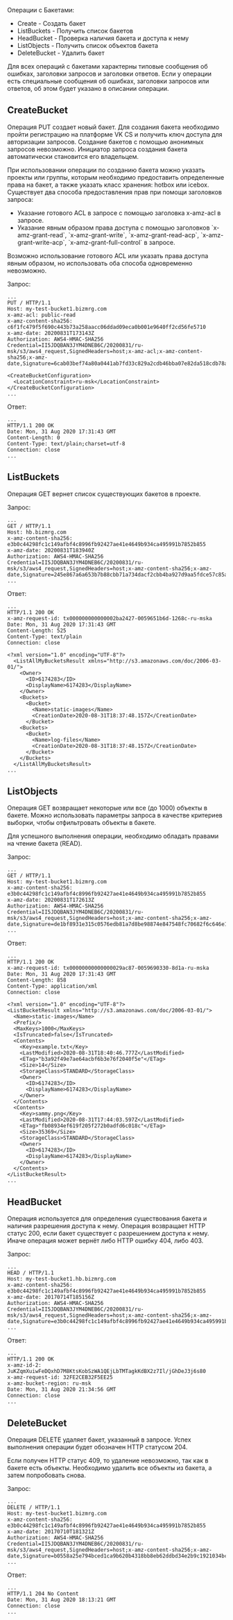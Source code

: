 Операции с Бакетами:

- Create - Создать бакет
- ListBuckets - Получить список бакетов
- HeadBucket - Проверка наличия бакета и доступа к нему
- ListObjects - Получить список объектов бакета
- DeleteBucket - Удалить бакет

Для всех операций с бакетами характерны типовые сообщения об ошибках, заголовки запросов и заголовки ответов. Если у операции есть специальные сообщения об ошибках, заголовки запросов или ответов, об этом будет указано в описании операции.

## CreateBucket

Операция PUT создает новый бакет. Для создания бакета необходимо пройти регистрацию на платформе VK CS и получить ключ доступа для авторизации запросов. Создание бакетов с помощью анонимных запросов невозможно. Инициатор запроса создания бакета автоматически становится его владельцем.

При использовании операции по созданию бакета можно указать проекты или группы, которым необходимо предоставить определенные права на бакет, а также указать класс хранения: hotbox или icebox. Существует два способа предоставления прав при помощи заголовков запроса:

- Указание готового ACL в запросе с помощью заголовка x-amz-acl в запросе.
- Указание явным образом права доступа с помощью заголовков \`x-amz-grant-read\`, \`x-amz-grant-write\`, \`x-amz-grant-read-acp\`, \`x-amz-grant-write-acp\`, \`x-amz-grant-full-control\` в запросе.

Возможно использование готового ACL или указать права доступа явным образом, но использовать оба способа одновременно невозможно.

Запрос:

```
...
PUT / HTTP/1.1
Host: my-test-bucket1.bizmrg.com
x-amz-acl: public-read
x-amz-content-sha256: c6f1fc479f5f690c443b73a258aacc06ddad09eca0b001e9640ff2cd56fe5710
x-amz-date: 20200831T173143Z
Authorization: AWS4-HMAC-SHA256 Credential=II5JDQBAN3JYM4DNEB6C/20200831/ru-msk/s3/aws4_request,SignedHeaders=host;x-amz-acl;x-amz-content-sha256;x-amz-date,Signature=6cab03bef74a80a0441ab7fd33c829a2cdb46bba07e82da518cdb78ac238fda5

<CreateBucketConfiguration>
  <LocationConstraint>ru-msk</LocationConstraint>
</CreateBucketConfiguration>
...
```

Ответ:

```
...
HTTP/1.1 200 OK
Date: Mon, 31 Aug 2020 17:31:43 GMT
Content-Length: 0
Content-Type: text/plain;charset=utf-8
Connection: close
...
```

## ListBuckets

Операция GET вернет список существующих бакетов в проекте.

Запрос:

```
...
GET / HTTP/1.1
Host: hb.bizmrg.com
x-amz-content-sha256: e3b0c44298fc1c149afbf4c8996fb92427ae41e4649b934ca495991b7852b855
x-amz-date: 20200831T183940Z
Authorization: AWS4-HMAC-SHA256 Credential=II5JDQBAN3JYM4DNEB6C/20200831/ru-msk/s3/aws4_request,SignedHeaders=host;x-amz-content-sha256;x-amz-date,Signature=245e867a6a653b7b88cbb71a734dacf2cbb4ba927d9aa5fdce57c85ab4f2b40b
...
```

Ответ:

```
...
HTTP/1.1 200 OK
x-amz-request-id: tx000000000000002ba2427-0059651b6d-1268c-ru-mska
Date: Mon, 31 Aug 2020 17:31:43 GMT
Content-Length: 525
Content-Type: text/plain
Connection: close

<?xml version="1.0" encoding="UTF-8"?>
  <ListAllMyBucketsResult xmlns="http://s3.amazonaws.com/doc/2006-03-01/">
    <Owner>
      <ID>6174283</ID>
      <DisplayName>6174283</DisplayName>
    </Owner>
    <Buckets>
      <Bucket>
        <Name>static-images</Name>
        <CreationDate>2020-08-31T18:37:48.157Z</CreationDate>
      </Bucket>
    <Buckets>
      <Bucket>
        <Name>log-files</Name>
        <CreationDate>2020-08-31T18:37:48.157Z</CreationDate>
      </Bucket>
    </Buckets>
  </ListAllMyBucketsResult>
...
```

## ListObjects

Операция GET возвращает некоторые или все (до 1000) объекты в бакете. Можно использовать параметры запроса в качестве критериев выборки, чтобы отфильтровать объекты в бакете.

Для успешного выполнения операции, необходимо обладать правами на чтение бакета (READ).

Запрос:

```
...
GET / HTTP/1.1
Host: my-test-bucket1.bizmrg.com
x-amz-content-sha256: e3b0c44298fc1c149afbf4c8996fb92427ae41e4649b934ca495991b7852b855
x-amz-date: 20200831T172613Z
Authorization: AWS4-HMAC-SHA256 Credential=II5JDQBAN3JYM4DNEB6C/20200831/ru-msk/s3/aws4_request,SignedHeaders=host;x-amz-content-sha256;x-amz-date,Signature=de1bf8931e315c0576edb81a7d8be98874e847548fc70682f6c646e1cfd9177a
...
```

Ответ:

```
...
HTTP/1.1 200 OK
x-amz-request-id: tx00000000000000029ac87-0059690330-8d1a-ru-mska
Date: Mon, 31 Aug 2020 17:31:43 GMT
Content-Length: 858
Content-Type: application/xml
Connection: close

<?xml version="1.0" encoding="UTF-8"?>
<ListBucketResult xmlns="http://s3.amazonaws.com/doc/2006-03-01/">
  <Name>static-images</Name>
  <Prefix/>
  <MaxKeys>1000</MaxKeys>
  <IsTruncated>false</IsTruncated>
  <Contents>
    <Key>example.txt</Key>
    <LastModified>2020-08-31T18:40:46.777Z</LastModified>
    <ETag>"b3a92f49e7ae64acbf6b3e76f2040f5e"</ETag>
    <Size>14</Size>
    <StorageClass>STANDARD</StorageClass>
    <Owner>
      <ID>6174283</ID>
      <DisplayName>6174283</DisplayName>
    </Owner>
  </Contents>
  <Contents>
    <Key>sammy.png</Key>
    <LastModified>2020-08-31T17:44:03.597Z</LastModified>
    <ETag>"fb08934ef619f205f272b0adfd6c018c"</ETag>
    <Size>35369</Size>
    <StorageClass>STANDARD</StorageClass>
    <Owner>
      <ID>6174283</ID>
      <DisplayName>6174283</DisplayName>
    </Owner>
  </Contents>
</ListBucketResult>
...
```

## HeadBucket

Операция используется для определения существования бакета и наличия разрешения доступа к нему. Операция возвращает HTTP статус 200, если бакет существует с разрешением доступа к нему. Иначе операция может вернёт либо HTTP ошибку 404, либо 403.

Запрос:

```
...
HEAD / HTTP/1.1
Host: my-test-bucket1.hb.bizmrg.com
x-amz-content-sha256: e3b0c44298fc1c149afbf4c8996fb92427ae41e4649b934ca495991b7852b855
x-amz-date: 20170714T185156Z
Authorization: AWS4-HMAC-SHA256 Credential=II5JDQBAN3JYM4DNEB6C/20200831/ru-msk/s3/aws4_request,SignedHeaders=host;x-amz-content-sha256;x-amz-date,Signature=e3b0c44298fc1c149afbf4c8996fb92427ae41e4649b934ca495991b7852b855
...
```

Ответ:

```
...
HTTP/1.1 200 OK
x-amz-id-2: JuKZqmXuiwFeDQxhD7M8KtsKobSzWA1QEjLbTMTagkKdBX2z7Il/jGhDeJ3j6s80
x-amz-request-id: 32FE2CEB32F5EE25
x-amz-bucket-region: ru-msk
Date: Mon, 31 Aug 2020 21:34:56 GMT
Connection: close
...
```

## DeleteBucket

Операция DELETE удаляет бакет, указанный в запросе. Успех выполнения операции будет обозначен HTTP статусом 204.

Если получен HTTP статус 409, то удаление невозможно, так как в бакете есть объекты. Необходимо удалить все объекты из бакета, а затем попробовать снова.

Запрос:

```
...
DELETE / HTTP/1.1
Host: my-test-bucket1.bizmrg.com
x-amz-content-sha256: e3b0c44298fc1c149afbf4c8996fb92427ae41e4649b934ca495991b7852b855
x-amz-date: 20170710T181321Z
Authorization: AWS4-HMAC-SHA256 Credential=II5JDQBAN3JYM4DNEB6C/20200831/ru-msk/s3/aws4_request,SignedHeaders=host;x-amz-content-sha256;x-amz-date,Signature=b0558a25e794bced1ca9b620b4318bb8eb62ddbd34e2b9c1921034bc5acd597b
...
```

Ответ:

```
...
HTTP/1.1 204 No Content
Date: Mon, 31 Aug 2020 18:13:21 GMT
Connection: close
...
```
